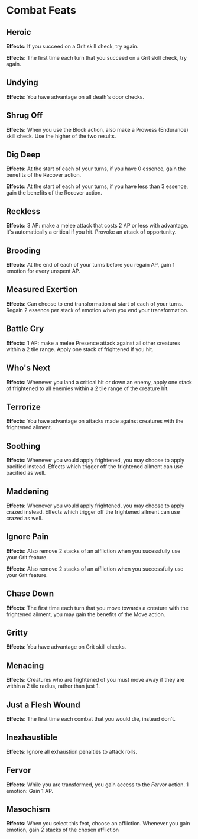 # Combat Feats

## Heroic

**Effects:** If you succeed on a Grit skill check, try again.

**Effects:** The first time each turn that you succeed on a Grit skill check, try again.

## Undying

**Effects:** You have advantage on all death's door checks.

## Shrug Off

**Effects:** When you use the Block action, also make a Prowess (Endurance) skill check. Use the higher of the two results.

## Dig Deep
**Effects:** At the start of each of your turns, if you have 0 essence, gain the benefits of the Recover action.

**Effects:** At the start of each of your turns, if you have less than 3 essence, gain the benefits of the Recover action.

## Reckless

**Effects:** 3 AP: make a melee attack that costs 2 AP or less with advantage. It's automatically a critical if you hit. Provoke an attack of opportunity.

## Brooding

**Effects:** At the end of each of your turns before you regain AP, gain 1 emotion for every unspent AP.

## Measured Exertion

**Effects:** Can choose to end transformation at start of each of your turns. Regain 2 essence per stack of emotion when you end your transformation.

## Battle Cry

**Effects:** 1 AP: make a melee Presence attack against all other creatures within a 2 tile range. Apply one stack of frightened if you hit.

## Who's Next

**Effects:** Whenever you land a critical hit or down an enemy, apply one stack of frightened to all enemies within a 2 tile range of the creature hit.

## Terrorize

**Effects:** You have advantage on attacks made against creatures with the frightened ailment.

## Soothing

**Effects:** Whenever you would apply frightened, you may choose to apply pacified instead. Effects which trigger off the frightened ailment can use pacified as well.

## Maddening

**Effects:** Whenever you would apply frightened, you may choose to apply crazed instead. Effects which trigger off the frightened ailment can use crazed as well.

## Ignore Pain

**Effects:** Also remove 2 stacks of an affliction when you sucessfully use your Grit feature.

**Effects:** Also remove 2 stacks of an affliction when you successfully use your Grit feature.

## Chase Down

**Effects:** The first time each turn that you move towards a creature with the frightened ailment, you may gain the benefits of the Move action.

## Gritty

**Effects:** You have advantage on Grit skill checks.

## Menacing

**Effects:** Creatures who are frightened of you must move away if they are within a 2 tile radius, rather than just 1.

## Just a Flesh Wound

**Effects:** The first time each combat that you would die, instead don't.

## Inexhaustible

**Effects:** Ignore all exhaustion penalties to attack rolls.

## Fervor
**Effects:** While you are transformed, you gain access to the *Fervor* action. 1 emotion: Gain 1 AP.

## Masochism

**Effects:** When you select this feat, choose an affliction. Whenever you gain emotion, gain 2 stacks of the chosen affliction
